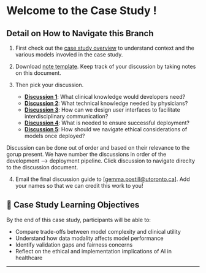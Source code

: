 # Welcome to the Case Study ! 

## Detail on How to Navigate this Branch

1. First check out the [case study overview](https://github.com/gpostill/AIME25-AI-Workshop/blob/Case-Study/Case%20Study%20Overview.md) to understand context and the various models invovled in the case study.  


2. Download [note template](https://github.com/gpostill/AIME25-AI-Workshop/blob/Case-Study/Note%20Template.docxhttps://github.com/gpostill/AIME25-AI-Workshop/blob/Case-Study/Note%20Template.docx). Keep track of your discussion by taking notes on this document. 

3. Then pick your discussion. 
    - **[Discussion 1](https://github.com/gpostill/AIME25-AI-Workshop/blob/Case-Study/Discussion1.pptx)**: What clinical knowledge would developers need? 
    - **[Discussion 2](https://github.com/gpostill/AIME25-AI-Workshop/blob/Case-Study/Discussion2.pptx)**: What technical knowledge needed by physicians?
    - **[Discussion 3](https://github.com/gpostill/AIME25-AI-Workshop/blob/Case-Study/Discussion3.pptx)**: How can we design user interfaces to facilitate interdisciplinary communication?
    - **[Discussion 4](https://github.com/gpostill/AIME25-AI-Workshop/blob/Case-Study/Discussion4.pptx)**: What is needed to ensure successful deployment?
    - **[Discussion 5](https://github.com/gpostill/AIME25-AI-Workshop/blob/Case-Study/Discussion5.pptx)**: How should we navigate ethical considerations of models once deployed?  

Discussion can be done out of order and based on their relevance to the gorup present. We have number the discussions in order of the development --> deployment pipeline. Click discussion to navigate direclty to the discussion document. 

4. Email the final discussion guide to [gemma.postill@utoronto.ca]. Add your names so that we can credit this work to you!  



## 🎯 Case Study Learning Objectives

By the end of this case study, participants will be able to:
- Compare trade-offs between model complexity and clinical utility
- Understand how data modality affects model performance
- Identify validation gaps and fairness concerns
- Reflect on the ethical and implementation implications of AI in healthcare

---
